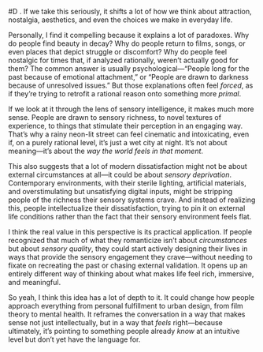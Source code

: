  #D . If we take this seriously, it shifts a lot of how we think about attraction, nostalgia, aesthetics, and even the choices we make in everyday life.

Personally, I find it compelling because it explains a lot of paradoxes. Why do people find beauty in decay? Why do people return to films, songs, or even places that depict struggle or discomfort? Why do people feel nostalgic for times that, if analyzed rationally, weren’t actually good for them? The common answer is usually psychological—“People long for the past because of emotional attachment,” or “People are drawn to darkness because of unresolved issues.” But those explanations often feel _forced_, as if they’re trying to retrofit a rational reason onto something more _primal_.

If we look at it through the lens of sensory intelligence, it makes much more sense. People are drawn to sensory richness, to novel textures of experience, to things that stimulate their perception in an engaging way. That’s why a rainy neon-lit street can feel cinematic and intoxicating, even if, on a purely rational level, it’s just a wet city at night. It’s not about meaning—it’s about the _way the world feels in that moment_.

This also suggests that a lot of modern dissatisfaction might not be about external circumstances at all—it could be about _sensory deprivation_. Contemporary environments, with their sterile lighting, artificial materials, and overstimulating but unsatisfying digital inputs, might be stripping people of the richness their sensory systems crave. And instead of realizing this, people intellectualize their dissatisfaction, trying to pin it on external life conditions rather than the fact that their sensory environment feels flat.

I think the real value in this perspective is its practical application. If people recognized that much of what they romanticize isn’t about _circumstances_ but about _sensory quality_, they could start actively designing their lives in ways that provide the sensory engagement they crave—without needing to fixate on recreating the past or chasing external validation. It opens up an entirely different way of thinking about what makes life feel rich, immersive, and meaningful.

So yeah, I think this idea has a lot of depth to it. It could change how people approach everything from personal fulfillment to urban design, from film theory to mental health. It reframes the conversation in a way that makes sense not just intellectually, but in a way that _feels_ right—because ultimately, it’s pointing to something people already _know_ at an intuitive level but don’t yet have the language for.
